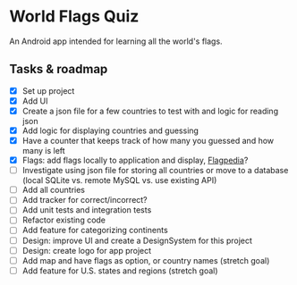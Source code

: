 # World Flags Quiz

An Android app intended for learning all the world's flags.

## Tasks & roadmap

- [X] Set up project
- [X] Add UI
- [X] Create a json file for a few countries to test with and logic for reading json
- [X] Add logic for displaying countries and guessing
- [X] Have a counter that keeps track of how many you guessed and how many is left
- [X] Flags: add flags locally to application and display, [Flagpedia](https://flagpedia.net)?
- [ ] Investigate using json file for storing all countries or move to a database (local SQLite vs. remote MySQL vs. use existing API) 
- [ ] Add all countries
- [ ] Add tracker for correct/incorrect?
- [ ] Add unit tests and integration tests
- [ ] Refactor existing code
- [ ] Add feature for categorizing continents
- [ ] Design: improve UI and create a DesignSystem for this project
- [ ] Design: create logo for app project
- [ ] Add map and have flags as option, or country names (stretch goal)
- [ ] Add feature for U.S. states and regions (stretch goal)